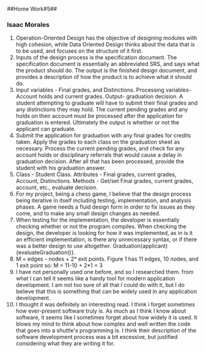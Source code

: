 ##Home Work#5##
### Isaac Morales ###

1. Operation-Oriented Design has the objective of designing modules with high cohesion, while Data Oriented Design thinks about the data that is to be used, and focuses on the structure of it first.
2. Inputs of the design process is the specification document. The specification document is essentially an abbreviated SRS, and says what the product should do. The output is the finished design document, and provides a description of how the product is to achieve what it should do.
3. Input variables - Final grades, and Distinctions. Processing variables- Account holds and current grades. Output- graduation decision. A student attempting to graduate will have to submit their final grades and any distinctions they may hold. The current pending grades and any holds on their account must be processed after the application for graduation is entered. Ultimately the output is whether or not the applicant can graduate.
4. Submit the application for graduation with any final grades for credits taken. Apply the grades to each class on the graduation sheet as necessary. Process the current pending grades, and check for any account holds or disciplinary referrals that would cause a delay in graduation decision. After all that has been processed, provide the student with his graduation answer.
5. Class - Student Class. Attributes - Final grades, current grades, Account, Distinctions. Methods - Get/set Final grades, current grades, account, etc., evaluate decision.
6. For my project, being a chess game, I believe that the design process being iterative in itself including testing, implementation, and analysis phases. A game needs a fluid design form in order to fix issues as they come, and to make any small design changes as needed.
7. When testing for the implementation, the developer is  essentially checking whether or not the program compiles. When checking the design, the developer is looking for how it was implemented, as in is it an efficient implementation, is there any unnecessary syntax, or if there was a better design to use altogether. Graduation(applicant){evaluateGraduation()}.
8. M = edges - nodes + 2* exit points. Figure 1 has 11 edges, 10 nodes, and 1 exit point so:         M = 11-10 + 2*1 = 3
9. I have not personally used one before, and so I researched them. from what I can tell it seems like a handy tool for modern application development. I am not too sure of all that I could do with it, but I do believe that this is something that can be widely used in any application development.
10. I thought it was definitely an interesting read. I think i forget sometimes how ever-present software truly is. As much as I think I know about software, it seems like I sometimes forget about how widely it is used. It blows my mind to think about how complex and well written the code that goes into a shuttle's programming is. I think their description of the software development process was a bit excessive, but justified considering what they are writing it for.